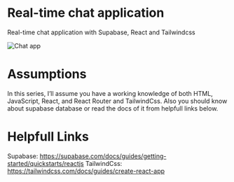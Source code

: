 # Real-time chat application
Real-time chat application with Supabase, React and Tailwindcss

![Chat app](https://github.com/yasibena/chat-app/assets/118657398/fa4aa480-2bc8-47c4-b056-f94ba63a4f65)


# Assumptions
In this series, I’ll assume you have a working knowledge of both HTML, JavaScript, React, and React Router and TailwindCss.
Also you should know about supabase database or read the docs of it from helpfull links below.

# Helpfull Links
Supabase: https://supabase.com/docs/guides/getting-started/quickstarts/reactjs
TailwindCss: https://tailwindcss.com/docs/guides/create-react-app

